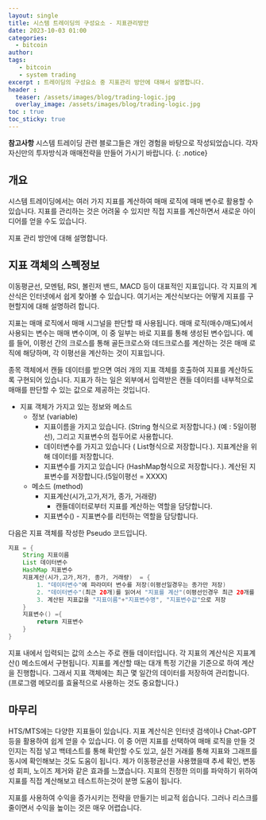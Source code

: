 ```yaml
---
layout: single
title: 시스템 트레이딩의 구성요소 - 지표관리방안 
date: 2023-10-03 01:00
categories: 
  - bitcoin
author: 
tags: 
   - bitcoin
   - system trading
excerpt : 트레이딩의 구성요소 중 지표관리 방안에 대해서 설명합니다.
header :
  teaser: /assets/images/blog/trading-logic.jpg
  overlay_image: /assets/images/blog/trading-logic.jpg
toc : true  
toc_sticky: true
---
```


**참고사항** 시스템 트레이딩 관련 블로그들은 개인 경험을 바탕으로 작성되었습니다. 각자 자신만의 투자방식과 매매전략을 만들어 가시기 바랍니다.
{: .notice} 

## 개요

시스템 트레이딩에서는 여러 가지 지표를 계산하여 매매 로직에 매매 변수로 활용할 수 있습니다. 지표를 관리하는 것은 어려울 수 있지만 직접 지표를 계산하면서 새로운 아이디어를 얻을 수도 있습니다. 

지표 관리 방안에 대해 설명합니다.

## 지표 객체의 스펙정보
이동평균선, 모멘텀, RSI, 볼린저 밴드, MACD 등이 대표적인 지표입니다. 각 지표의 계산식은 인터넷에서 쉽게 찾아볼 수 있습니다. 
여기서는 계산식보다는 어떻게 지표를 구현할지에 대해 설명하려 합니다.

지표는 매매 로직에서 매매 시그널을 판단할 때 사용됩니다. 매매 로직(매수/매도)에서 사용되는 변수는 매매 변수이며, 이 중 일부는 바로 지표를 통해 생성된 변수입니다. 예를 들어, 이평선 간의 크로스를 통해 골든크로스와 데드크로스를 계산하는 것은 매매 로직에 해당하며, 각 이평선을 계산하는 것이 지표입니다.

종목 객체에서 캔들 데이터를 받으면 여러 개의 지표 객체를 호출하여 지표를 계산하도록 구현되어 있습니다. 지표가 하는 일은 외부에서 입력받은 캔들 데이터를 내부적으로 매매를 판단할 수 있는 값으로 제공하는 것입니다.

- 지표 객체가 가지고 있는 정보와 메소드
  - 정보 (variable) 
    - 지표이름을 가지고 있습니다. (String 형식으로 저장합니다.) (예 : 5일이평선), 그리고 지표변수의 접두어로 사용합니다.
    - 데이터변수를 가지고 있습니다 ( List형식으로 저장합니다.). 지표계산을 위해 데이터를 저장합니다.
    - 지표변수를 가지고 있습니다 (HashMap형식으로 저장합니다.). 계산된 지표변수를 저장합니다.(5일이평선 = XXXX)
  - 메소드 (method)
    - 지표계산(시가,고가,저가, 종가, 거래량)
      - 캔들데이터로부터 지표를 계산하는 역할을 담당합니다.
    - 지표변수() - 지표변수를 리턴하는 역할을 담당합니다.

다음은 지표 객체를 작성한 Pseudo 코드입니다. 

```java
지표 = {
    String 지표이름 
    List 데이터변수
    HashMap 지표변수 
    지표계산(시가,고가,저가, 종가, 거래량)  = {
        1. "데이터변수"에 파라미터 변수를 저장(이평선일경우는 종가만 저장)
        2. "데이터변수"(최근 20개)를 읽어서 "지표를 계산"(이평선인경우 최근 20개를 읽어, sum후에 20개로 나누기함)
        3. 계산된 지표값을 "지표이름"+"지표변수명", "지표변수값"으로 저장
    }   
    지표변수() ={
        return 지표변수
    }
}
```

지표 내에서 입력되는 값의 소스는 주로 캔들 데이터입니다. 각 지표의 계산식은 지표계산() 메소드에서 구현됩니다. 지표를 계산할 때는 대개 특정 기간을 기준으로 하여 계산을 진행합니다. 그래서 지표 객체에는 최근 몇 일간의 데이터를 저장하여 관리합니다. (프로그램 메모리를 효율적으로 사용하는 것도 중요합니다.)


## 마무리

HTS/MTS에는 다양한 지표들이 있습니다. 지표 계산식은 인터넷 검색이나 Chat-GPT 등을 활용하여 쉽게 얻을 수 있습니다. 이 중 어떤 지표를 선택하여 매매 로직을 만들 것인지는 직접 넣고 백테스트를 통해 확인할 수도 있고, 실전 거래를 통해 지표와 그래프를 동시에 확인해보는 것도 도움이 됩니다. 제가 이동평균선을 사용했을때 추세 확인, 변동성 회피, 노이즈 제거와 같은 효과를 느꼈습니다.
지표의 진정한 의미를 파악하기 위하여 지표를 직접 계산해보고 테스트하는것이 분명 도움이 됩니다.

지표를 사용하여 수익을 증가시키는 전략을 만들기는 비교적 쉽습니다. 
그러나 리스크를 줄이면서 수익을 높이는 것은 매우 어렵습니다.
